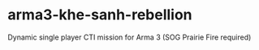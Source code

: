 # arma3-khe-sanh-rebellion
Dynamic single player CTI mission for Arma 3 (SOG Prairie Fire required)
